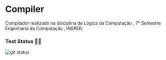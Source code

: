 # Compiler
Compilador realizado na disciplina de Lógica da Computação , 7° Semestre Engenharia da Computação , INSPER.

### Test Status 👩‍💻️
![git status](http://3.129.230.99/svg/leticiacb1/Compiler/)
